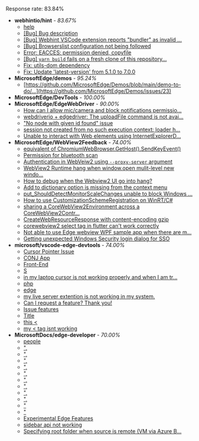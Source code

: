 Response rate: 83.84%

* **webhintio/hint** - _83.67%_
  * [help ](https://github.com/webhintio/hint/issues/5660)
  * [[Bug] Bug description](https://github.com/webhintio/hint/issues/5658)
  * [[Bug] Webhint VSCode extension reports "bundler" as invalid ...](https://github.com/webhintio/hint/issues/5563)
  * [[Bug] Browserslist configuration not being followed](https://github.com/webhintio/hint/issues/5556)
  * [Error: EACCES: permission denied, copyfile](https://github.com/webhintio/hint/issues/5432)
  * [[Bug] `yarn build` fails on a fresh clone of this repository...](https://github.com/webhintio/hint/issues/5657)
  * [Fix: utils-dom dependency](https://github.com/webhintio/hint/pull/5564)
  * [Fix: Update 'latest-version' from 5.1.0 to 7.0.0](https://github.com/webhintio/hint/pull/5471)
* **MicrosoftEdge/demos** - _95.24%_
  * [https://github.com/MicrosoftEdge/Demos/blob/main/demo-to-do/...](https://github.com/MicrosoftEdge/Demos/issues/23)
* **MicrosoftEdge/DevTools** - _100.00%_
* **MicrosoftEdge/EdgeWebDriver** - _90.00%_
  * [How can I allow mic/camera and block notifications permissio...](https://github.com/MicrosoftEdge/EdgeWebDriver/issues/98)
  * [webdriverio + edgedriver: The uploadFile command is not avai...](https://github.com/MicrosoftEdge/EdgeWebDriver/issues/97)
  * ["No node with given id found" issue](https://github.com/MicrosoftEdge/EdgeWebDriver/issues/96)
  * [session not created from no such execution context: loader h...](https://github.com/MicrosoftEdge/EdgeWebDriver/issues/95)
  * [Unable to interact with Web elements using InternetExplorerD...](https://github.com/MicrosoftEdge/EdgeWebDriver/issues/91)
* **MicrosoftEdge/WebView2Feedback** - _74.00%_
  * [equivalent of ChromiumWebBrowser.GetHost().SendKeyEvent() ](https://github.com/MicrosoftEdge/WebView2Feedback/issues/3671)
  * [Permission for bluetooth scan](https://github.com/MicrosoftEdge/WebView2Feedback/issues/3670)
  * [Authentication in WebVeiw2 using `--proxy-server` argument](https://github.com/MicrosoftEdge/WebView2Feedback/issues/3667)
  * [WebView2 Runtime hang when window.open mulit-level new windo...](https://github.com/MicrosoftEdge/WebView2Feedback/issues/3664)
  * [How to debug when the Webview2 UI go into hang?](https://github.com/MicrosoftEdge/WebView2Feedback/issues/3657)
  * [Add to dictionary option is missing from the context menu](https://github.com/MicrosoftEdge/WebView2Feedback/issues/3632)
  * [put_ShouldDetectMonitorScaleChanges unable to block Windows ...](https://github.com/MicrosoftEdge/WebView2Feedback/issues/3665)
  * [How to use CustomizationSchemeRegistration on WinRT/C#](https://github.com/MicrosoftEdge/WebView2Feedback/issues/3658)
  * [sharing a CoreWebView2Environment across a CoreWebView2Contr...](https://github.com/MicrosoftEdge/WebView2Feedback/issues/3634)
  * [CreateWebResourceResponse with content-encoding gzip](https://github.com/MicrosoftEdge/WebView2Feedback/issues/3629)
  * [corewebview2  select tag  in flutter can't work correctly](https://github.com/MicrosoftEdge/WebView2Feedback/issues/3628)
  * [Not able to use Edge webview WPF sample app when there are m...](https://github.com/MicrosoftEdge/WebView2Feedback/issues/3626)
  * [Getting unexpected Windows Security login dialog for SSO](https://github.com/MicrosoftEdge/WebView2Feedback/issues/3621)
* **microsoft/vscode-edge-devtools** - _74.00%_
  * [Cursor Pointer Issue](https://github.com/microsoft/vscode-edge-devtools/issues/1656)
  * [CONJ App](https://github.com/microsoft/vscode-edge-devtools/issues/1655)
  * [Front-End](https://github.com/microsoft/vscode-edge-devtools/issues/1654)
  * [S](https://github.com/microsoft/vscode-edge-devtools/issues/1653)
  * [in my laptop cursor is not working properly and when I am tr...](https://github.com/microsoft/vscode-edge-devtools/issues/1652)
  * [php](https://github.com/microsoft/vscode-edge-devtools/issues/1651)
  * [edge](https://github.com/microsoft/vscode-edge-devtools/issues/1650)
  * [my live server extention is not working in my system.](https://github.com/microsoft/vscode-edge-devtools/issues/1649)
  * [Can I request a feature? Thank you!](https://github.com/microsoft/vscode-edge-devtools/issues/1648)
  * [Issue features](https://github.com/microsoft/vscode-edge-devtools/issues/1647)
  * [Title](https://github.com/microsoft/vscode-edge-devtools/issues/1645)
  * [this <](https://github.com/microsoft/vscode-edge-devtools/issues/1644)
  * [my < tag isnt working](https://github.com/microsoft/vscode-edge-devtools/issues/1643)
* **MicrosoftDocs/edge-developer** - _70.00%_
  * [people](https://github.com/MicrosoftDocs/edge-developer/issues/2745)
  * [",](https://github.com/MicrosoftDocs/edge-developer/issues/2744)
  * [",](https://github.com/MicrosoftDocs/edge-developer/issues/2743)
  * [",](https://github.com/MicrosoftDocs/edge-developer/issues/2742)
  * [",](https://github.com/MicrosoftDocs/edge-developer/issues/2741)
  * [",](https://github.com/MicrosoftDocs/edge-developer/issues/2740)
  * [",](https://github.com/MicrosoftDocs/edge-developer/issues/2739)
  * [",](https://github.com/MicrosoftDocs/edge-developer/issues/2738)
  * [",](https://github.com/MicrosoftDocs/edge-developer/issues/2737)
  * [",](https://github.com/MicrosoftDocs/edge-developer/issues/2736)
  * ["](https://github.com/MicrosoftDocs/edge-developer/issues/2735)
  * ["](https://github.com/MicrosoftDocs/edge-developer/issues/2734)
  * [Experimental Edge Features](https://github.com/MicrosoftDocs/edge-developer/issues/2732)
  * [sidebar api not working](https://github.com/MicrosoftDocs/edge-developer/issues/2731)
  * [Specifying root folder when source is remote (VM via Azure B...](https://github.com/MicrosoftDocs/edge-developer/issues/2730)